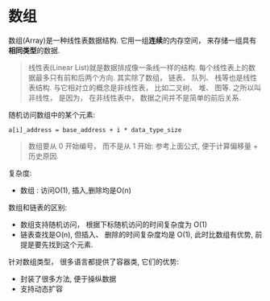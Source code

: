 # 数组
数组(Array)是一种线性表数据结构. 它用一组**连续**的内存空间， 来存储一组具有**相同类型**的数据.

> 线性表(Linear List)就是数据排成像一条线一样的结构. 每个线性表上的数据最多只有前和后两个方向. 其实除了数组， 链表、 队列、 栈等也是线性表结构.
> 与它相对立的概念是非线性表， 比如二叉树、 堆、 图等. 之所以叫非线性， 是因为， 在非线性表中， 数据之间并不是简单的前后关系.

随机访问数组中的某个元素:
```
a[i]_address = base_address + i * data_type_size
```

> 数组要从 0 开始编号， 而不是从 1 开始: 参考上面公式, 便于计算偏移量 + 历史原因.

复杂度:
- 数组 : 访问O(1), 插入,删除均是O(n)

数组和链表的区别:
- 数组支持随机访问， 根据下标随机访问的时间复杂度为 O(1)
- 链表查找是O(n), 但插入、 删除的时间复杂度均是 O(1), 此时比数组有优势, 前提是要先找到这个元素.

针对数组类型， 很多语言都提供了容器类, 它们的优势:
- 封装了很多方法, 便于操纵数据
- 支持动态扩容